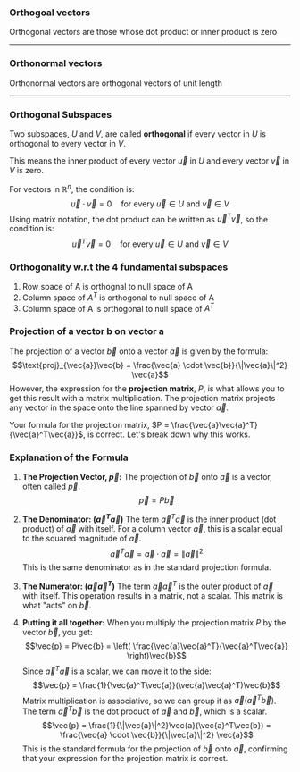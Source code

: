 ### Orthogoal vectors 

Orthogonal vectors are those whose dot product or inner product is zero 

---
### Orthonormal vectors 

Orthonormal vectors are orthogonal vectors of unit length 

---

### Orthogonal Subspaces

Two subspaces, $U$ and $V$, are called **orthogonal** if every vector in $U$ is orthogonal to every vector in $V$.

This means the inner product of every vector $\vec{u}$ in $U$ and every vector $\vec{v}$ in $V$ is zero.

For vectors in $\mathbb{R}^n$, the condition is:
$$ \vec{u} \cdot \vec{v} = 0 \quad \text{for every } \vec{u} \in U \text{ and } \vec{v} \in V $$
Using matrix notation, the dot product can be written as $\vec{u}^T\vec{v}$, so the condition is:
$$ \vec{u}^T\vec{v} = 0 \quad \text{for every } \vec{u} \in U \text{ and } \vec{v} \in V $$

### Orthogonality w.r.t the 4 fundamental subspaces 
1. Row space of A is orthognal to null space of A
2. Column space of $A^T$ is orthogonal to null space of A
3. Column space of A is orthogonal to null space of $A^T$

### Projection of a vector b on vector a 

The projection of a vector $\vec{b}$ onto a vector $\vec{a}$ is given by the formula:
$$\text{proj}_{\vec{a}}\vec{b} = \frac{\vec{a} \cdot \vec{b}}{\|\vec{a}\|^2} \vec{a}$$
However, the expression for the **projection matrix**, $P$, is what allows you to get this result with a matrix multiplication. The projection matrix projects any vector in the space onto the line spanned by vector $\vec{a}$.

Your formula for the projection matrix, $P = \frac{\vec{a}\vec{a}^T}{\vec{a}^T\vec{a}}$, is correct. Let's break down why this works.

### Explanation of the Formula

1.  **The Projection Vector, $\vec{p}$:**
    The projection of $\vec{b}$ onto $\vec{a}$ is a vector, often called $\vec{p}$.
    $$\vec{p} = P\vec{b}$$

2.  **The Denominator: $(\vec{a}^T\vec{a})$**
    The term $\vec{a}^T\vec{a}$ is the inner product (dot product) of $\vec{a}$ with itself. For a column vector $\vec{a}$, this is a scalar equal to the squared magnitude of $\vec{a}$.
    $$\vec{a}^T\vec{a} = \vec{a} \cdot \vec{a} = \|\vec{a}\|^2$$
    This is the same denominator as in the standard projection formula.

3.  **The Numerator: $(\vec{a}\vec{a}^T)$**
    The term $\vec{a}\vec{a}^T$ is the outer product of $\vec{a}$ with itself. This operation results in a matrix, not a scalar. This matrix is what "acts" on $\vec{b}$.

4.  **Putting it all together:**
    When you multiply the projection matrix $P$ by the vector $\vec{b}$, you get:
    $$\vec{p} = P\vec{b} = \left( \frac{\vec{a}\vec{a}^T}{\vec{a}^T\vec{a}} \right)\vec{b}$$
    Since $\vec{a}^T\vec{a}$ is a scalar, we can move it to the side:
    $$\vec{p} = \frac{1}{\vec{a}^T\vec{a}}(\vec{a}\vec{a}^T)\vec{b}$$
    Matrix multiplication is associative, so we can group it as $\vec{a}(\vec{a}^T\vec{b})$. The term $\vec{a}^T\vec{b}$ is the dot product of $\vec{a}$ and $\vec{b}$, which is a scalar.
    $$\vec{p} = \frac{1}{\|\vec{a}\|^2}\vec{a}(\vec{a}^T\vec{b}) = \frac{\vec{a} \cdot \vec{b}}{\|\vec{a}\|^2} \vec{a}$$
    This is the standard formula for the projection of $\vec{b}$ onto $\vec{a}$, confirming that your expression for the projection matrix is correct.